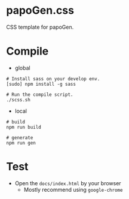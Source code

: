 # papoGen.css
CSS template for papoGen.

# Compile 

* global

```
# Install sass on your develop env.
[sudo] npm install -g sass

# Run the compile script.
./scss.sh
```

* local

```
# build
npm run build

# generate
npm run gen
```

# Test 

* Open the `docs/index.html` by your browser
    * Mostly recommend using `google-chrome`
